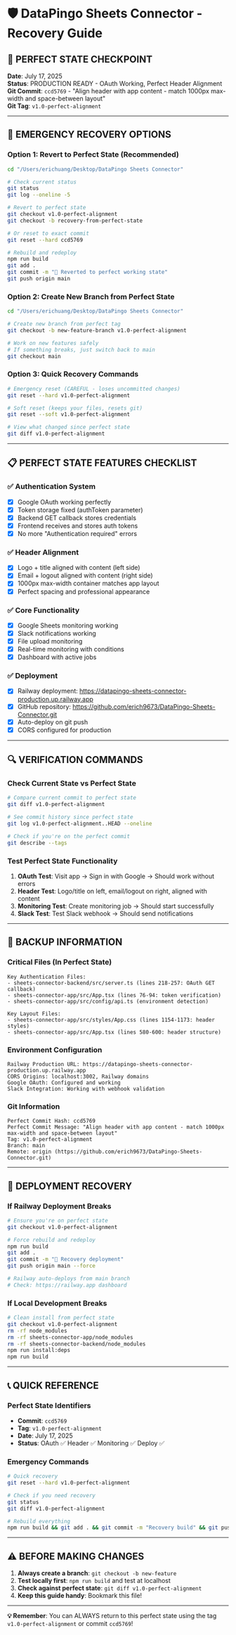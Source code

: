 # 🛡️ DataPingo Sheets Connector - Recovery Guide

## 🎯 **PERFECT STATE CHECKPOINT**
**Date**: July 17, 2025  
**Status**: PRODUCTION READY - OAuth Working, Perfect Header Alignment  
**Git Commit**: `ccd5769` - "Align header with app content - match 1000px max-width and space-between layout"  
**Git Tag**: `v1.0-perfect-alignment`  

---

## 🚨 **EMERGENCY RECOVERY OPTIONS**

### **Option 1: Revert to Perfect State (Recommended)**
```bash
cd "/Users/erichuang/Desktop/DataPingo Sheets Connector"

# Check current status
git status
git log --oneline -5

# Revert to perfect state
git checkout v1.0-perfect-alignment
git checkout -b recovery-from-perfect-state

# Or reset to exact commit
git reset --hard ccd5769

# Rebuild and redeploy
npm run build
git add .
git commit -m "🔄 Reverted to perfect working state"
git push origin main
```

### **Option 2: Create New Branch from Perfect State**
```bash
cd "/Users/erichuang/Desktop/DataPingo Sheets Connector"

# Create new branch from perfect tag
git checkout -b new-feature-branch v1.0-perfect-alignment

# Work on new features safely
# If something breaks, just switch back to main
git checkout main
```

### **Option 3: Quick Recovery Commands**
```bash
# Emergency reset (CAREFUL - loses uncommitted changes)
git reset --hard v1.0-perfect-alignment

# Soft reset (keeps your files, resets git)
git reset --soft v1.0-perfect-alignment

# View what changed since perfect state
git diff v1.0-perfect-alignment
```

---

## 📋 **PERFECT STATE FEATURES CHECKLIST**

### ✅ **Authentication System**
- [x] Google OAuth working perfectly
- [x] Token storage fixed (authToken parameter)
- [x] Backend GET callback stores credentials
- [x] Frontend receives and stores auth tokens
- [x] No more "Authentication required" errors

### ✅ **Header Alignment**
- [x] Logo + title aligned with content (left side)
- [x] Email + logout aligned with content (right side)
- [x] 1000px max-width container matches app layout
- [x] Perfect spacing and professional appearance

### ✅ **Core Functionality**
- [x] Google Sheets monitoring working
- [x] Slack notifications working
- [x] File upload monitoring
- [x] Real-time monitoring with conditions
- [x] Dashboard with active jobs

### ✅ **Deployment**
- [x] Railway deployment: https://datapingo-sheets-connector-production.up.railway.app
- [x] GitHub repository: https://github.com/erich9673/DataPingo-Sheets-Connector.git
- [x] Auto-deploy on git push
- [x] CORS configured for production

---

## 🔍 **VERIFICATION COMMANDS**

### **Check Current State vs Perfect State**
```bash
# Compare current commit to perfect state
git diff v1.0-perfect-alignment

# See commit history since perfect state
git log v1.0-perfect-alignment..HEAD --oneline

# Check if you're on the perfect commit
git describe --tags
```

### **Test Perfect State Functionality**
1. **OAuth Test**: Visit app → Sign in with Google → Should work without errors
2. **Header Test**: Logo/title on left, email/logout on right, aligned with content
3. **Monitoring Test**: Create monitoring job → Should start successfully
4. **Slack Test**: Test Slack webhook → Should send notifications

---

## 💾 **BACKUP INFORMATION**

### **Critical Files (In Perfect State)**
```
Key Authentication Files:
- sheets-connector-backend/src/server.ts (lines 218-257: OAuth GET callback)
- sheets-connector-app/src/App.tsx (lines 76-94: token verification)
- sheets-connector-app/src/config/api.ts (environment detection)

Key Layout Files:
- sheets-connector-app/src/styles/App.css (lines 1154-1173: header styles)
- sheets-connector-app/src/App.tsx (lines 580-600: header structure)
```

### **Environment Configuration**
```
Railway Production URL: https://datapingo-sheets-connector-production.up.railway.app
CORS Origins: localhost:3002, Railway domains
Google OAuth: Configured and working
Slack Integration: Working with webhook validation
```

### **Git Information**
```
Perfect Commit Hash: ccd5769
Perfect Commit Message: "Align header with app content - match 1000px max-width and space-between layout"
Tag: v1.0-perfect-alignment
Branch: main
Remote: origin (https://github.com/erich9673/DataPingo-Sheets-Connector.git)
```

---

## 🚀 **DEPLOYMENT RECOVERY**

### **If Railway Deployment Breaks**
```bash
# Ensure you're on perfect state
git checkout v1.0-perfect-alignment

# Force rebuild and redeploy
npm run build
git add .
git commit -m "🔄 Recovery deployment"
git push origin main --force

# Railway auto-deploys from main branch
# Check: https://railway.app dashboard
```

### **If Local Development Breaks**
```bash
# Clean install from perfect state
git checkout v1.0-perfect-alignment
rm -rf node_modules
rm -rf sheets-connector-app/node_modules
rm -rf sheets-connector-backend/node_modules
npm run install:deps
npm run build
```

---

## 📞 **QUICK REFERENCE**

### **Perfect State Identifiers**
- **Commit**: `ccd5769`
- **Tag**: `v1.0-perfect-alignment`
- **Date**: July 17, 2025
- **Status**: OAuth ✅ Header ✅ Monitoring ✅ Deploy ✅

### **Emergency Commands**
```bash
# Quick recovery
git reset --hard v1.0-perfect-alignment

# Check if you need recovery
git status
git diff v1.0-perfect-alignment

# Rebuild everything
npm run build && git add . && git commit -m "Recovery build" && git push
```

---

## ⚠️ **BEFORE MAKING CHANGES**

1. **Always create a branch**: `git checkout -b new-feature`
2. **Test locally first**: `npm run build` and test at localhost
3. **Check against perfect state**: `git diff v1.0-perfect-alignment`
4. **Keep this guide handy**: Bookmark this file!

---

**💡 Remember**: You can ALWAYS return to this perfect state using the tag `v1.0-perfect-alignment` or commit `ccd5769`!
